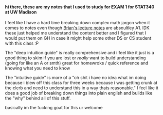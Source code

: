 #### hi there, these are my notes that I used to study for EXAM 1 for STAT340 at UW Madison

I feel like I have a hard time breaking down complex math jargon when it comes to notes
even though [Brian's lecture notes](https://brianreedpowers.github.io/stat340/) are absoultley A1. IDK these just helped me understand the content better
and I figured that I would put them on GH in case it might help some other DS or CS student with this class :P

The "deep intuition guide" is really comprehensive and i feel like it just is a good thing to skim if you are lost or *really* want to build understanding (going for like an A or smth)
great for homewroks / quick reference and knowing what you need to know

The "intuitive guide" is more of a "oh shit i have no idea what im doing because i blew off this class for three weeks because i was getting crunk at the clerb and need to understand this in a way thats reasonable." 
I feel like it does a good job of breaking down things into plain english and builds like the "why" behind all of this stuff. 

basically im the fucking goat for this ur welcome 
